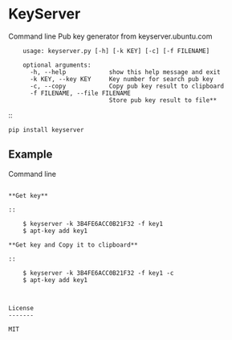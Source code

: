 KeyServer
==================

Command line Pub key generator from keyserver.ubuntu.com

        usage: keyserver.py [-h] [-k KEY] [-c] [-f FILENAME]

        optional arguments:
          -h, --help            show this help message and exit
          -k KEY, --key KEY     Key number for search pub key
          -c, --copy            Copy pub key result to clipboard
          -f FILENAME, --file FILENAME
                                Store pub key result to file**

::

    pip install keyserver

Example
-------

Command line
~~~~~~~~~~~~

**Get key**

::

    $ keyserver -k 3B4FE6ACC0B21F32 -f key1
    $ apt-key add key1

**Get key and Copy it to clipboard**

::

    $ keyserver -k 3B4FE6ACC0B21F32 -f key1 -c
    $ apt-key add key1



License
-------

MIT
